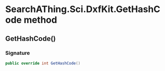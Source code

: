 # SearchAThing.Sci.DxfKit.GetHashCode method
## GetHashCode()
### Signature
```csharp
public override int GetHashCode()
```
